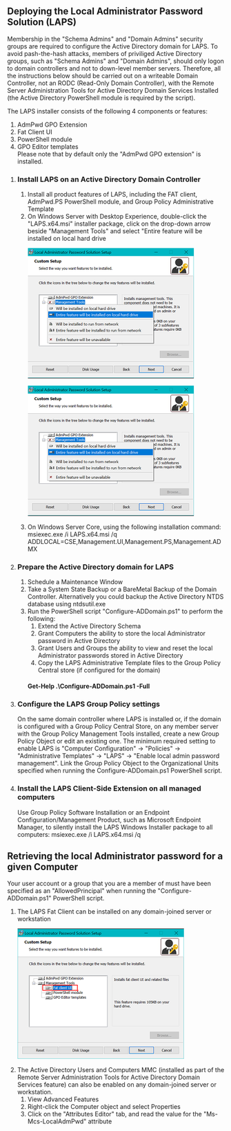 <H2>Deploying the Local Administrator Password Solution (LAPS)</H2>
<p>
Membership in the "Schema Admins" and "Domain Admins" security groups are required to configure the Active Directory domain for LAPS.
To avoid pash-the-hash attacks, members of priviliged Active Directory groups, such as "Schema Admins" and "Domain Admins", should only logon to domain controllers and not to down-level member servers. Therefore, all the instructions below should be carried out on a writeable Domain Controller, not an RODC (Read-Only Domain Controller), with the Remote Server Administration Tools for Active Directory Domain Services Installed (the Active Directory PowerShell module is required by the script).
</p>
<p>
The LAPS installer consists of the following 4 components or features:
  <ol>
    <li> AdmPwd GPO Extension</li>
    <li> Fat Client UI</li>
    <li> PowerShell module</li>
    <li> GPO Editor templates</li>
    Please note that by default only the "AdmPwd GPO extension" is installed.
  </ol>
</p>
<p>
  <ol>
    <li>
      <H3>Install LAPS on an Active Directory Domain Controller</H3>
      <ol>
        <li>Install all product features of LAPS, including the FAT client, AdmPwd.PS PowerShell module, and Group Policy Administrative Template</li>
        <li>On Windows Server with Desktop Experience, double-click the "LAPS.x64.msi" installer package, click on the drop-down arrow beside "Management Tools" and select "Entire feature will be installed on local hard drive
          <p><img alt="Image" title="LAPS Product Features" src="LAPSInstallAllProductFeatures.png" /></p>
          <p><img alt="Image" title="LAPS Product Features" src="LAPSProductFeatures.png" /></p>
        </li>
        <li>On Windows Server Core, using the following installation command: msiexec.exe /i LAPS.x64.msi /q ADDLOCAL=CSE,Management.UI,Management.PS,Management.ADMX</li>
      </ol>
    </li>
    <li>
      <H3>Prepare the Active Directory domain for LAPS</H3>
      <ol>
        <li>Schedule a Maintenance Window</li>
        <li>Take a System State Backup or a BareMetal Backup of the Domain Controller. Alternatively you could backup the Active Directory NTDS database using ntdsutil.exe</li>
        <li>Run the PowerShell script "Configure-ADDomain.ps1" to perform the following:
        <ol>
          <li>Extend the Active Directory Schema</li>
          <li>Grant Computers the ability to store the local Administrator password in Active Directory</li>
          <li>Grant Users and Groups the ability to view and reset the local Administrator passwords stored in Active Directory</li>
          <li>Copy the LAPS Administrative Template files to the Group Policy Central store (if configured for the domain)</li>
        </ol>
          <H4>Get-Help .\Configure-ADDomain.ps1 -Full</H4>
        </li>
      </ol>
    </li>
    <li><H3>Configure the LAPS Group Policy settings</H3>
      On the same domain controller where LAPS is installed or, if the domain is configured with a Group Policy Central Store, on any member server with the Group Policy Management Tools installed, create a new Group Policy Object or edit an existing one. The minimum required setting to enable LAPS is "Computer Configuration" -> "Policies" -> "Administrative Templates" -> "LAPS" -> "Enable local admin password management". Link the Group Policy Object to the Organizational Units specified when running the Configure-ADDomain.ps1 PowerShell script.
    </li>
    <li><H3>Install the LAPS Client-Side Extension on all managed computers</H3>
    Use Group Policy Software Installation or an Endpoint Configuration/Management Product, such as Microsoft Endpoint Manager, to silently install the LAPS Windows Installer package to all computers: msiexec.exe /i LAPS.x64.msi /q
    </li>
  </ol>
</p>
<p>
  <H2>Retrieving the local Administrator password for a given Computer</H2>
  Your user account or a group that you are a member of must have been specified as an "AllowedPrincipal" when running the "Configure-ADDomain.ps1" PowerShell script.
  <ol>
    <li>The LAPS Fat Client can be installed on any domain-joined server or workstation
    <p><img alt="Image" title="LAPS FAT Client UI Feature" src="LAPSFATClientUIFeature.png" /></p>
    </li>
    <li>The Active Directory Users and Computers MMC (installed as part of the Remote Server Administration Tools for Active Directory Domain Services feature) can also be enabled on any domain-joined server or workstation.
    <ol>
      <li>View Advanced Features</li>
      <li>Right-click the Computer object and select Properties</li>
      <li>Click on the "Attributes Editor" tab, and read the value for the "Ms-Mcs-LocalAdmPwd" attribute</li>
    </ol>
  </ol>
</p>
      
